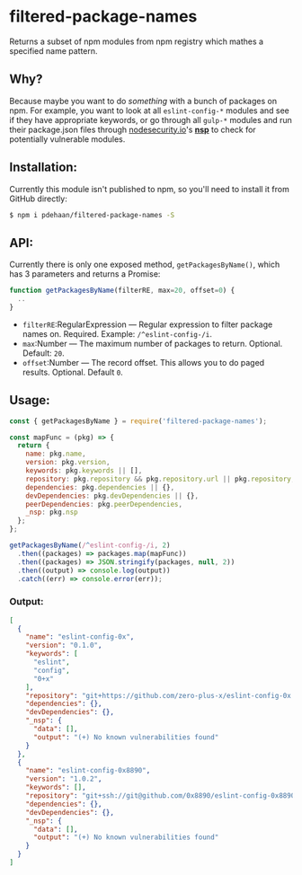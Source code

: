 # filtered-package-names

Returns a subset of npm modules from npm registry which mathes a specified name pattern.

## Why?

Because maybe you want to do _something_ with a bunch of packages on npm. For example, you want to look at all `eslint-config-*` modules and see if they have appropriate keywords, or go through all `gulp-*` modules and run their package.json files through [nodesecurity.io](https://nodesecurity.io)'s [**nsp**](http://npm.im/nsp) to check for potentially vulnerable modules.

## Installation:

Currently this module isn't published to npm, so you'll need to install it from GitHub directly:

```sh
$ npm i pdehaan/filtered-package-names -S
```

## API:

Currently there is only one exposed method, `getPackagesByName()`, which has 3 parameters and returns a Promise:

```js
function getPackagesByName(filterRE, max=20, offset=0) {
  ..
}
```

- `filterRE`:RegularExpression &mdash; Regular expression to filter package names on. Required. Example: `/^eslint-config-/i`.
- `max`:Number &mdash; The maximum number of packages to return. Optional. Default: `20`.
- `offset`:Number &mdash; The record offset. This allows you to do paged results. Optional. Default `0`.

## Usage:

```js
const { getPackagesByName } = require('filtered-package-names');

const mapFunc = (pkg) => {
  return {
    name: pkg.name,
    version: pkg.version,
    keywords: pkg.keywords || [],
    repository: pkg.repository && pkg.repository.url || pkg.repository,
    dependencies: pkg.dependencies || {},
    devDependencies: pkg.devDependencies || {},
    peerDependencies: pkg.peerDependencies,
    _nsp: pkg.nsp
  };
};

getPackagesByName(/^eslint-config-/i, 2)
  .then((packages) => packages.map(mapFunc))
  .then((packages) => JSON.stringify(packages, null, 2))
  .then((output) => console.log(output))
  .catch((err) => console.error(err));
```

### Output:

```json
[
  {
    "name": "eslint-config-0x",
    "version": "0.1.0",
    "keywords": [
      "eslint",
      "config",
      "0+x"
    ],
    "repository": "git+https://github.com/zero-plus-x/eslint-config-0x.git",
    "dependencies": {},
    "devDependencies": {},
    "_nsp": {
      "data": [],
      "output": "(+) No known vulnerabilities found"
    }
  },
  {
    "name": "eslint-config-0x8890",
    "version": "1.0.2",
    "keywords": [],
    "repository": "git+ssh://git@github.com/0x8890/eslint-config-0x8890.git",
    "dependencies": {},
    "devDependencies": {},
    "_nsp": {
      "data": [],
      "output": "(+) No known vulnerabilities found"
    }
  }
]
```
